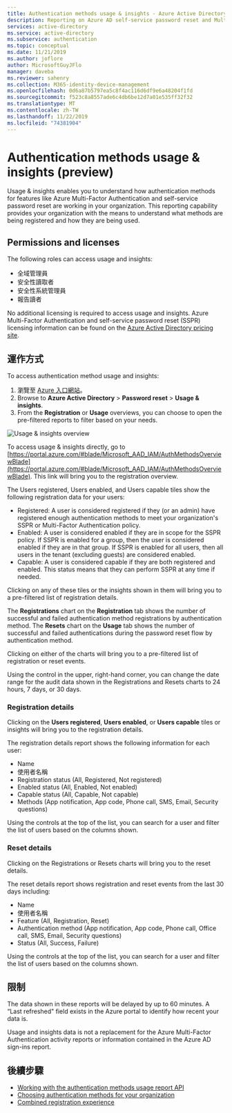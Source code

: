 ```yaml
---
title: Authentication methods usage & insights - Azure Active Directory
description: Reporting on Azure AD self-service password reset and Multi-Factor Authentication authentication method usage
services: active-directory
ms.service: active-directory
ms.subservice: authentication
ms.topic: conceptual
ms.date: 11/21/2019
ms.author: joflore
author: MicrosoftGuyJFlo
manager: daveba
ms.reviewer: sahenry
ms.collection: M365-identity-device-management
ms.openlocfilehash: 0d6a87b5797ea5c8f4ac116d6df9e6a48204f1fd
ms.sourcegitcommit: f523c8a8557ade6c4db6be12d7a01e535ff32f32
ms.translationtype: MT
ms.contentlocale: zh-TW
ms.lasthandoff: 11/22/2019
ms.locfileid: "74381904"
---
```

# <a name="authentication-methods-usage--insights-preview"></a>Authentication methods usage & insights (preview)

Usage & insights enables you to understand how authentication methods for features like Azure Multi-Factor Authentication and self-service password reset are working in your organization. This reporting capability provides your organization with the means to understand what methods are being registered and how they are being used.

## <a name="permissions-and-licenses"></a>Permissions and licenses

The following roles can access usage and insights:

- 全域管理員
- 安全性讀取者
- 安全性系統管理員
- 報告讀者

No additional licensing is required to access usage and insights. Azure Multi-Factor Authentication and self-service password reset (SSPR) licensing information can be found on the [Azure Active Directory pricing site](https://azure.microsoft.com/pricing/details/active-directory/).

## <a name="how-it-works"></a>運作方式

To access authentication method usage and insights:

1. 瀏覽至 [Azure 入口網站](https://portal.azure.com)。
1. Browse to **Azure Active Directory** > **Password reset** > **Usage & insights**.
1. From the **Registration** or **Usage** overviews, you can choose to open the pre-filtered reports to filter based on your needs.

![Usage & insights overview](./media/howto-authentication-methods-usage-insights/usage-insights-overview.png)

To access usage & insights directly, go to [https://portal.azure.com/#blade/Microsoft_AAD_IAM/AuthMethodsOverviewBlade](https://portal.azure.com/#blade/Microsoft_AAD_IAM/AuthMethodsOverviewBlade). This link will bring you to the registration overview.

The Users registered, Users enabled, and Users capable tiles show the following registration data for your users:

- Registered: A user is considered registered if they (or an admin) have registered enough authentication methods to meet your organization's SSPR or Multi-Factor Authentication policy.
- Enabled: A user is considered enabled if they are in scope for the SSPR policy. If SSPR is enabled for a group, then the user is considered enabled if they are in that group. If SSPR is enabled for all users, then all users in the tenant (excluding guests) are considered enabled.
- Capable: A user is considered capable if they are both registered and enabled. This status means that they can perform SSPR at any time if needed.

Clicking on any of these tiles or the insights shown in them will bring you to a pre-filtered list of registration details.

The **Registrations** chart on the **Registration** tab shows the number of successful and failed authentication method registrations by authentication method. The **Resets** chart on the **Usage** tab shows the number of successful and failed authentications during the password reset flow by authentication method.

Clicking on either of the charts will bring you to a pre-filtered list of registration or reset events.

Using the control in the upper, right-hand corner, you can change the date range for the audit data shown in the Registrations and Resets charts to 24 hours, 7 days, or 30 days.

### <a name="registration-details"></a>Registration details

Clicking on the **Users registered**, **Users enabled**, or **Users capable** tiles or insights will bring you to the registration details.

The registration details report shows the following information for each user:

- Name
- 使用者名稱
- Registration status (All, Registered, Not registered)
- Enabled status (All, Enabled, Not enabled)
- Capable status (All, Capable, Not capable)
- Methods (App notification, App code, Phone call, SMS, Email, Security questions)

Using the controls at the top of the list, you can search for a user and filter the list of users based on the columns shown.

### <a name="reset-details"></a>Reset details

Clicking on the Registrations or Resets charts will bring you to the reset details.

The reset details report shows registration and reset events from the last 30 days including:

- Name
- 使用者名稱
- Feature (All, Registration, Reset)
- Authentication method (App notification, App code, Phone call, Office call, SMS, Email, Security questions)
- Status (All, Success, Failure)

Using the controls at the top of the list, you can search for a user and filter the list of users based on the columns shown.

## <a name="limitations"></a>限制

The data shown in these reports will be delayed by up to 60 minutes. A “Last refreshed" field exists in the Azure portal to identify how recent your data is.

Usage and insights data is not a replacement for the Azure Multi-Factor Authentication activity reports or information contained in the Azure AD sign-ins report.

## <a name="next-steps"></a>後續步驟

- [Working with the authentication methods usage report API](https://docs.microsoft.com/graph/api/resources/authenticationmethods-usage-insights-overview?view=graph-rest-beta)
- [Choosing authentication methods for your organization](concept-authentication-methods.md)
- [Combined registration experience](concept-registration-mfa-sspr-combined.md)
